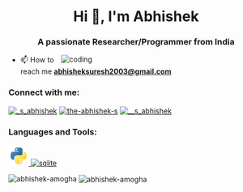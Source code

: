 <h1 align="center">Hi 👋, I'm Abhishek</h1>
<h3 align="center">A passionate Researcher/Programmer from India</h3>

<img align="right" alt="coding" width="400" src="https://pubs.acs.org/cms/10.1021/acs.jchemed.2c01103/asset/images/acs.jchemed.2c01103.social.jpeg_v03">

- 📫 How to reach me **abhisheksuresh2003@gmail.com**

<h3 align="left">Connect with me:</h3>
<p align="left">
<a href="https://twitter.com/_s_abhishek" target="blank"><img align="center" src="https://raw.githubusercontent.com/rahuldkjain/github-profile-readme-generator/master/src/images/icons/Social/twitter.svg" alt="_s_abhishek" height="30" width="40" /></a>
<a href="https://linkedin.com/in/the-abhishek-s" target="blank"><img align="center" src="https://raw.githubusercontent.com/rahuldkjain/github-profile-readme-generator/master/src/images/icons/Social/linked-in-alt.svg" alt="the-abhishek-s" height="30" width="40" /></a>
<a href="https://instagram.com/__s_abhishek" target="blank"><img align="center" src="https://raw.githubusercontent.com/rahuldkjain/github-profile-readme-generator/master/src/images/icons/Social/instagram.svg" alt="__s_abhishek" height="30" width="40" /></a>
</p>

<h3 align="left">Languages and Tools:</h3>
<p align="left"> <a href="https://www.python.org" target="_blank" rel="noreferrer"> <img src="https://raw.githubusercontent.com/devicons/devicon/master/icons/python/python-original.svg" alt="python" width="40" height="40"/> </a> <a href="https://www.sqlite.org/" target="_blank" rel="noreferrer"> <img src="https://www.vectorlogo.zone/logos/sqlite/sqlite-icon.svg" alt="sqlite" width="40" height="40"/> </a> </p>

<p><img align="left" src="https://github-readme-stats.vercel.app/api/top-langs?username=abhishek-amogha&show_icons=true&locale=en&layout=compact" alt="abhishek-amogha" /></p>

<p>&nbsp;<img align="center" src="https://github-readme-stats.vercel.app/api?username=abhishek-amogha&show_icons=true&locale=en" alt="abhishek-amogha" /></p>
